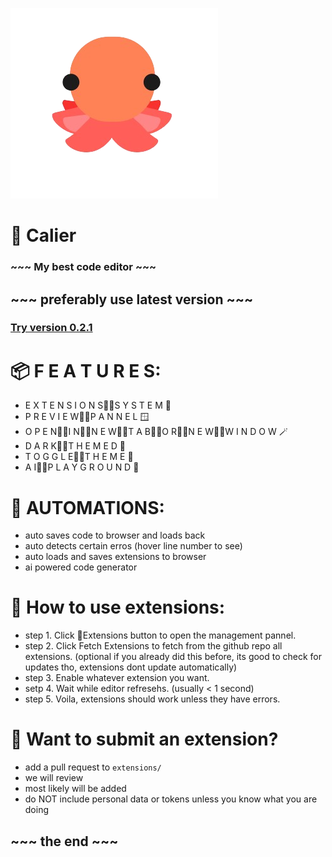 ![](https://raw.githubusercontent.com/koo1140/calier/refs/heads/main/octopus.png)
# 🐙 Calier
### ~~~ My best code editor ~~~

## ~~~ preferably use latest version ~~~
### [Try version 0.2.1](https://raw.githack.com/koo1140/calier/refs/heads/main/0.2.1/calier.html)

# 📦 F E A T U R E S:
* E X T E N S I O N S᲼᲼S Y S T E M 🔌
* P R E V I E W᲼᲼P A N N E L 🪟
* O P E N᲼᲼I N᲼᲼N E W᲼᲼T A B᲼᲼O R᲼᲼N E W᲼᲼W I N D O W 🪄
* D A R K᲼᲼T H E M E D 🌙
* T O G G L E᲼᲼T H E M E 🦋
* A I᲼᲼P L A Y G R O U N D 🤖

# 🤖 AUTOMATIONS:
* auto saves code to browser and loads back
* auto detects certain erros (hover line number to see)
* auto loads and saves extensions to browser
* ai powered code generator

# 🧩 How to use extensions:
* step 1. Click 🔌Extensions button to open the management pannel.
* step 2. Click Fetch Extensions to fetch from the github repo all extensions. (optional if you already did this before, its good to check for updates tho, extensions dont update automatically)
* step 3. Enable whatever extension you want.
* setp 4. Wait while editor refresehs. (usually < 1 second)
* step 5. Voila, extensions should work unless they have errors.

# 🥐 Want to submit an extension?
* add a pull request to `extensions/`
* we will review
* most likely will be added
* do NOT include personal data or tokens unless you know what you are doing

## ~~~ the end ~~~
